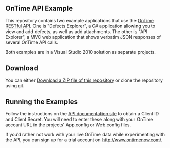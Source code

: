 OnTime API Example
------------------

This repository contains two example applications that use the [OnTime RESTful API][api_docs].
One is "Defects Explorer", a C# application allowing you to view and add defects, as well as add attachments.
The other is "API Explorer", a MVC web application that shows verbatim JSON responses of several OnTime API calls.

Both examples are in a Visual Studio 2010 solution as separate projects.

[api_docs]: http://developer.ontimenow.com

Download
--------
You can either [Download a ZIP file of this repository][download_zip] or clone the repository using git.

[download_zip]: http://github.com/Axosoft/OnTimeAPIExample/zipball/master

Running the Examples
--------------------
Follow the instructions on the [API documentation site][api_docs_getting_started] to obtain a Client ID
and Client Secret.  You will need to enter these along with your OnTime account URL in the projects' App.config
or Web.config files.

If you'd rather not work with your live OnTime data while experimenting with the API, you can sign up for a
trial account on http://www.ontimenow.com/.

[api_docs_getting_started]: http://developer.ontimenow.com/get-started